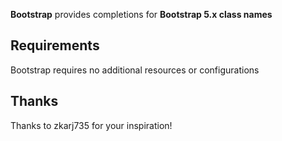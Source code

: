 **Bootstrap** provides completions for **Bootstrap 5.x class names**

## Requirements

Bootstrap requires no additional resources or configurations

## Thanks

Thanks to zkarj735 for your inspiration!